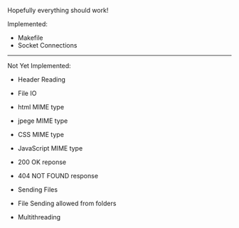 Hopefully everything should work!

Implemented:

+ Makefile
+ Socket Connections

--------------
Not Yet Implemented:

- Header Reading
- File IO
- html MIME type
- jpege MIME type
- CSS MIME type
- JavaScript MIME type
- 200 OK reponse
- 404 NOT FOUND response
- Sending Files
- File Sending allowed from folders

- Multithreading
